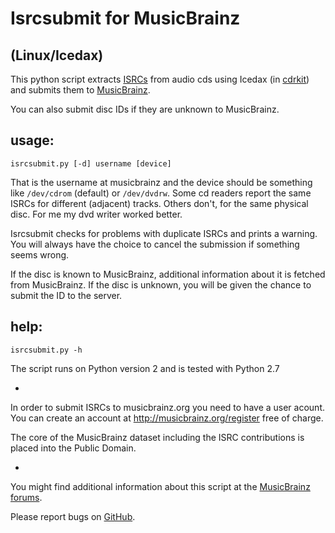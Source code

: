 Isrcsubmit for MusicBrainz
==========================
(Linux/Icedax)
---

This python script extracts
[ISRCs](http://en.wikipedia.org/wiki/International_Standard_Recording_Code)
from audio cds using Icedax (in [cdrkit](http://en.wikipedia.org/wiki/Cdrkit))
and submits them to [MusicBrainz](http://musicbrainz.org).

You can also submit disc IDs if they are unknown to MusicBrainz.


usage:
-----

    isrcsubmit.py [-d] username [device]

That is the username at musicbrainz and the device should be something like
`/dev/cdrom` (default) or `/dev/dvdrw`.
Some cd readers report the same ISRCs for different (adjacent) tracks.
Others don't, for the same physical disc.
For me my dvd writer worked better.

Isrcsubmit checks for problems with duplicate ISRCs and prints a warning.
You will always have the choice to cancel the submission if something
seems wrong.

If the disc is known to MusicBrainz, additional information about it
is fetched from MusicBrainz.
If the disc is unknown, you will be given the chance to submit the ID
to the server.


help:
-----

    isrcsubmit.py -h


The script runs on Python version 2 and is tested with Python 2.7

-

In order to submit ISRCs to musicbrainz.org you need to have a user acount.
You can create an account at http://musicbrainz.org/register free of charge.

The core of the MusicBrainz dataset including the ISRC contributions is placed
into the Public Domain.

-

You might find additional information about this script at the
[MusicBrainz forums](http://forums.musicbrainz.org/viewtopic.php?id=1908).

Please report bugs on
[GitHub](https://github.com/JonnyJD/musicbrainz-isrcsubmit).

